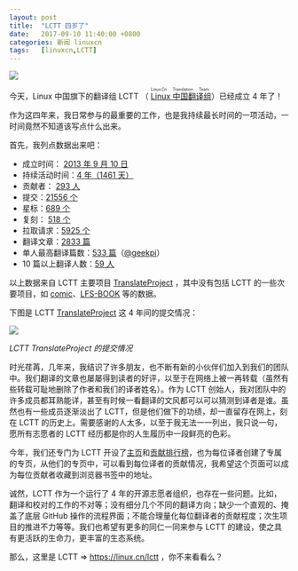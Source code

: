 ```yaml
---
layout: post
title:	"LCTT 四岁了"
date:	2017-09-10 11:40:00 +0800 
categories:	新闻 linuxcn 
tags:	[linuxcn,LCTT]
---
```



![](/Asserts/Images//attachment/album/201709/10/114210jwwl6ceqcj6jclz1.jpg)


今天，Linux 中国旗下的翻译组 LCTT （<ruby> <a href="https://linux.cn/lctt/">  Linux 中国翻译组 </a> <rp>  （ </rp> <rt>  Linux.Cn Translation Team </rt> <rp>  ） </rp></ruby>）已经成立 4 年了！


作为这四年来，我日常参与的最重要的工作，也是我持续最长时间的一项活动，一时间竟然不知道该写点什么出来。


首先，我列点数据出来吧：


* 成立时间： [2013 年 9 月 10 日](/article-1970-1.html)
* 持续活动时间：[4 年（1461 天）](https://github.com/LCTT/TranslateProject/graphs/contributors)
* 贡献者： [293 人](https://github.com/LCTT/TranslateProject/graphs/contributors)
* 提交：[21556 个](https://github.com/LCTT/TranslateProject/commits/master)
* 星标：[689 个](https://github.com/LCTT/TranslateProject/stargazers)
* 复刻： [518 个](https://github.com/LCTT/TranslateProject/network)
* 拉取请求：[5925 个](https://github.com/LCTT/TranslateProject/pulls)
* 翻译文章：[2833 篇](https://github.com/LCTT/TranslateProject)
* 单人最高翻译篇数：[533 篇](https://linux.cn/lctt/geekpi)（[@geekpi](/article-8729-1.html)）
* 10 篇以上翻译人数：[59 人](https://linux.cn/lctt-list)


以上数据来自 LCTT 主要项目 [TranslateProject](https://github.com/LCTT/TranslateProject) ，其中没有包括 LCTT 的一些次要项目，如 [comic](https://github.com/LCTT/comic)、[LFS-BOOK](https://github.com/LCTT/LFS-BOOK) 等的数据。


下图是 LCTT [TranslateProject](https://github.com/LCTT/TranslateProject) 这 4 年间的提交情况：


![](/Asserts/Images//attachment/album/201709/10/110210g59oyhn729qbhqnk.jpg)


*LCTT TranslateProject 的提交情况*


时光荏苒，几年来，我结识了许多朋友，也不断有新的小伙伴们加入到我们的团队中。我们翻译的文章也屡屡得到读者的好评，以至于在网络上被一再转载（虽然有些转载可耻地删除了作者和我们的译者姓名）。作为 LCTT 创始人，我对团队中的许多成员都耳熟能详，甚至有时候一看翻译的文风都可以可以猜测到译者是谁。虽然也有一些成员逐渐淡出了 LCTT，但是他们做下的功绩，却一直留存在网上，刻在 LCTT 的历史上。需要感谢的人太多，以至于我无法一一列出，我只说一句，愿所有志愿者的 LCTT 经历都是你的人生履历中一段鲜亮的色彩。


今年，我们还专门为 LCTT 开设了[主页](https://linux.cn/lctt)和[贡献排行榜](https://linux.cn/lctt-list)，也为每位译者创建了专属的专页，从他们的专页中，可以看到每位译者的贡献情况，我希望这个页面可以成为每位贡献者收藏到浏览器书签中的地址。


诚然，LCTT 作为一个运行了 4 年的开源志愿者组织，也存在一些问题。比如，翻译和校对的工作的不对等；没有细分几个不同的翻译方向；缺少一个直观的、掩盖了底层 GitHub 操作的流程界面；不能合理量化每位翻译者的贡献程度；次生项目的推进不力等等。我们也希望有更多的同仁一同来参与 LCTT 的建设，使之具有更活跃的生命力，更丰富的生态系统。


那么，这里是 LCTT => <https://linux.cn/lctt> ，你不来看看么？
